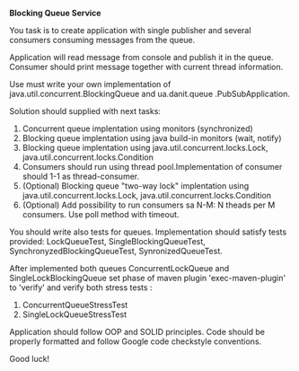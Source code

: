 **Blocking Queue Service**

You task is to create application with single publisher and several consumers consuming messages
from the queue. 

Application will read message from console and publish it in the queue. Consumer should print 
message together with current thread information. 

Use must write your own implementation of java.util.concurrent.BlockingQueue and ua.danit.queue
.PubSubApplication.

Solution should supplied with next tasks:
<ol>
   <li>Concurrent queue implentation using monitors (synchronized) </li>
   <li>Blocking queue implentation using java build-in monitors (wait, notify)</li>
   <li>Blocking queue implentation using java.util.concurrent.locks.Lock, 
   java.util.concurrent.locks.Condition</li>
   <li>Consumers should run using thread pool.Implementation of consumer should 1-1 as 
   thread-consumer.</li>   
   <li>(Optional) Blocking queue "two-way lock" implentation using java.util.concurrent.locks.Lock, 
   java.util.concurrent.locks.Condition</li>
   <li>(Optional) Add possibility to run consumers sa N-M: N theads per M consumers. Use poll 
   method with timeout.</li>
</ol>

You should write also tests for queues. Implementation should satisfy tests provided: 
LockQueueTest, SingleBlockingQueueTest, SynchronyzedBlockingQueueTest, SynronizedQueueTest.

After implemented both queues ConcurrentLockQueue and SingleLockBlockingQueue set phase of maven
plugin 'exec-maven-plugin' to 'verify' and verify both stress tests :

<ol>
  <li>ConcurrentQueueStressTest</li>
  <li>SingleLockQueueStressTest</li>    
</ol>


Application should follow OOP and SOLID principles.
Code should be properly formatted and follow Google code checkstyle conventions. 

Good luck!

